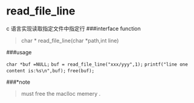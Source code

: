 # read_file_line
c 语言实现读取指定文件中指定行
###interface function
>
>char * read_file_line(char *path,int line)
>

###usage
>
`char *buf =NULL;`
`buf = read_file_line("xxx/yyy",1);`
`printf("line one content is:%s\n",buf);`
`free(buf);`

###*note
>must free the maclloc memery .

